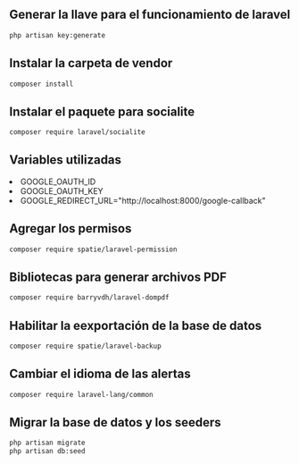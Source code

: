 <h2>Generar la llave para el funcionamiento de laravel</h2>

```bash
php artisan key:generate
```

<h2>Instalar la carpeta de vendor</h2>

```bash 
composer install
```

<h2>Instalar el paquete para socialite</h2>

```bash
composer require laravel/socialite
```

<h2>Variables utilizadas</h2>
<lu>
    <li>GOOGLE_OAUTH_ID</li>
    <li>GOOGLE_OAUTH_KEY</li>
    <li>GOOGLE_REDIRECT_URL="http://localhost:8000/google-callback"</li>
</lu>

<h2>Agregar los permisos</h2>

```bash
composer require spatie/laravel-permission
```

<h2>Bibliotecas para generar archivos PDF</h2>

```bash
composer require barryvdh/laravel-dompdf
```
<h2>Habilitar la eexportación de la base de datos</h2>

```bash
composer require spatie/laravel-backup
```
<h2>Cambiar el idioma de las alertas</h2>

```bash
composer require laravel-lang/common
```

<h2>Migrar la base de datos y los seeders</h2>

```bash 
php artisan migrate
php artisan db:seed
```
